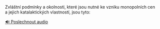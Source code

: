 
Zvláštní podmínky a okolnosti, které jsou nutné ke vzniku monopolních cen a jejich katalaktických vlastností, jsou tyto:

[🔊 Poslechnout audio](/data/7-paragraphs/audio/chapter_63/para_010-Zvltn-podmnky-a-okolnosti-kter-jsou-nutn-ke.mp3)
